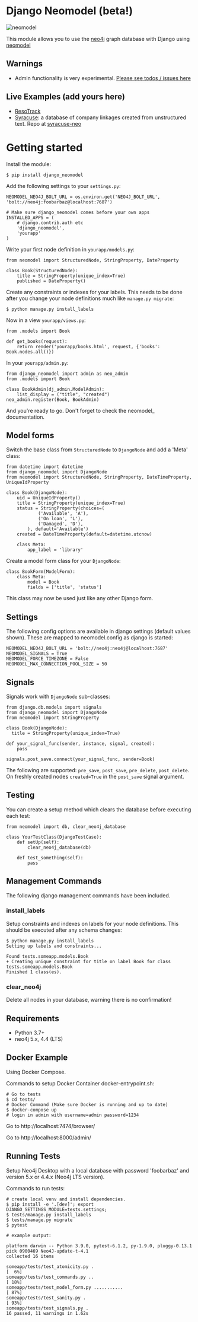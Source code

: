 # Django Neomodel (beta!)

![neomodel](https://raw.githubusercontent.com/neo4j-contrib/neomodel/master/doc/source/_static/neomodel-300.png)

This module allows you to use the [neo4j](https://www.neo4j.org) graph database with Django using [neomodel](http://neomodel.readthedocs.org)


## Warnings

* Admin functionality is very experimental. [Please see todos / issues here](https://github.com/neo4j-contrib/django-neomodel/projects/1)

## Live Examples (add yours here)

* [ResoTrack](https://resotrack.herokuapp.com/)
* [Syracuse](https://syracuse.1145.am>): a database of company linkages created from unstructured text. Repo at [syracuse-neo](https://github.com/alanbuxton/syracuse-neo.git)

# Getting started

Install the module:

    $ pip install django_neomodel

Add the following settings to your `settings.py`:

    NEOMODEL_NEO4J_BOLT_URL = os.environ.get('NEO4J_BOLT_URL', 'bolt://neo4j:foobarbaz@localhost:7687')

    # Make sure django_neomodel comes before your own apps
    INSTALLED_APPS = (
        # django.contrib.auth etc
        'django_neomodel',
        'yourapp'
    )

Write your first node definition in `yourapp/models.py`:

    from neomodel import StructuredNode, StringProperty, DateProperty

    class Book(StructuredNode):
        title = StringProperty(unique_index=True)
        published = DateProperty()

Create any constraints or indexes for your labels. This needs to be done after you change your node definitions
much like `manage.py migrate`:

    $ python manage.py install_labels

Now in a view `yourapp/views.py`:

    from .models import Book

    def get_books(request):
        return render('yourapp/books.html', request, {'books': Book.nodes.all()})

In your `yourapp/admin.py`:

    from django_neomodel import admin as neo_admin
    from .models import Book

    class BookAdmin(dj_admin.ModelAdmin):
        list_display = ("title", "created")
    neo_admin.register(Book, BookAdmin)

And you're ready to go. Don't forget to check the neomodel_ documentation.

## Model forms

Switch the base class from `StructuredNode` to `DjangoNode` and add a 'Meta' class:

    from datetime import datetime
    from django_neomodel import DjangoNode
    from neomodel import StructuredNode, StringProperty, DateTimeProperty, UniqueIdProperty

    class Book(DjangoNode):
        uid = UniqueIdProperty()
        title = StringProperty(unique_index=True)
        status = StringProperty(choices=(
                ('Available', 'A'),
                ('On loan', 'L'),
                ('Damaged', 'D'),
            ), default='Available')
        created = DateTimeProperty(default=datetime.utcnow)

        class Meta:
            app_label = 'library'

Create a model form class for your `DjangoNode`:

    class BookForm(ModelForm):
        class Meta:
            model = Book
            fields = ['title', 'status']

This class may now be used just like any other Django form.

## Settings
The following config options are available in django settings (default values shown).
These are mapped to neomodel.config as django is started:

    NEOMODEL_NEO4J_BOLT_URL = 'bolt://neo4j:neo4j@localhost:7687'
    NEOMODEL_SIGNALS = True
    NEOMODEL_FORCE_TIMEZONE = False
    NEOMODEL_MAX_CONNECTION_POOL_SIZE = 50

## Signals
Signals work with `DjangoNode` sub-classes:

    from django.db.models import signals
    from django_neomodel import DjangoNode
    from neomodel import StringProperty

    class Book(DjangoNode):
      title = StringProperty(unique_index=True)

    def your_signal_func(sender, instance, signal, created):
        pass

    signals.post_save.connect(your_signal_func, sender=Book)

The following are supported: `pre_save`, `post_save`, `pre_delete`, `post_delete`.
On freshly created nodes `created=True` in the `post_save` signal argument.

## Testing

You can create a setup method which clears the database before executing each test:

    from neomodel import db, clear_neo4j_database

    class YourTestClass(DjangoTestCase):
        def setUp(self):
            clear_neo4j_database(db)

        def test_something(self):
            pass

## Management Commands

The following django management commands have been included.

### install_labels
Setup constraints and indexes on labels for your node definitions. This should be executed after any schema changes:

    $ python manage.py install_labels
    Setting up labels and constraints...

    Found tests.someapp.models.Book
    + Creating unique constraint for title on label Book for class tests.someapp.models.Book
    Finished 1 class(es).

### clear_neo4j
Delete all nodes in your database, warning there is no confirmation!

## Requirements

- Python 3.7+
- neo4j 5.x, 4.4 (LTS)

## Docker Example

Using Docker Compose.

Commands to setup Docker Container docker-entrypoint.sh:

    # Go to tests
    $ cd tests/
    # Docker Command (Make sure Docker is running and up to date)
    $ docker-compose up
    # login in admin with username=admin password=1234

Go to http://localhost:7474/browser/

Go to http://localhost:8000/admin/


## Running Tests

Setup Neo4j Desktop with a local database with password 'foobarbaz' and version 5.x or 4.4.x (Neo4j LTS version).

Commands to run tests:

    # create local venv and install dependencies.
    $ pip install -e '.[dev]'; export DJANGO_SETTINGS_MODULE=tests.settings;
    $ tests/manage.py install_labels
    $ tests/manage.py migrate
    $ pytest

    # example output:

    platform darwin -- Python 3.9.0, pytest-6.1.2, py-1.9.0, pluggy-0.13.1
    pick 0900469 Neo4J-update-t-4.1
    collected 16 items

    someapp/tests/test_atomicity.py .                                                                                                                                                                                                                      [  6%]
    someapp/tests/test_commands.py ..                                                                                                                                                                                                                      [ 18%]
    someapp/tests/test_model_form.py ...........                                                                                                                                                                                                           [ 87%]
    someapp/tests/test_sanity.py .                                                                                                                                                                                                                         [ 93%]
    someapp/tests/test_signals.py .
    16 passed, 11 warnings in 1.62s

